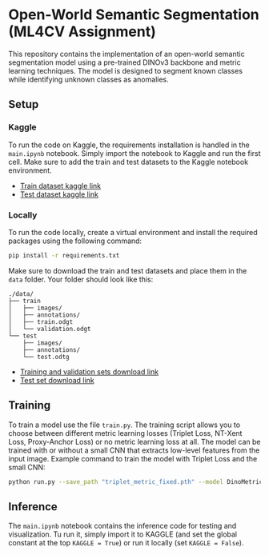 # Open-World Semantic Segmentation (ML4CV Assignment)

This repository contains the implementation of an open-world semantic segmentation model using a pre-trained DINOv3 backbone and metric learning techniques. The model is designed to segment known classes while identifying unknown classes as anomalies.

## Setup

### Kaggle

To run the code on Kaggle, the requirements installation is handled in the `main.ipynb` notebook. Simply import the notebook to Kaggle and run the first cell. Make sure to add the train and test datasets to the Kaggle notebook environment.

- [Train dataset kaggle link](https://www.kaggle.com/datasets/lucadome/streethazards-train)
- [Test dataset kaggle link](https://www.kaggle.com/datasets/ginobellococco/streethazards-test)

### Locally

To run the code locally, create a virtual environment and install the required packages using the following command:

```bash
pip install -r requirements.txt
```

Make sure to download the train and test datasets and place them in the `data` folder. Your folder should look like this:

```
./data/
├── train
│   ├── images/
│   ├── annotations/
│   ├── train.odgt
│   └── validation.odgt
└── test
    ├── images/
    ├── annotations/
    └── test.odtg

```

- [Training and validation sets download link](https://people.eecs.berkeley.edu/~hendrycks/streethazards_train.tar)
- [Test set download link](https://people.eecs.berkeley.edu/~hendrycks/streethazards_test.tar)

## Training

To train a model use the file `train.py`. The training script allows you to choose between different metric learning losses (Triplet Loss, NT-Xent Loss, Proxy-Anchor Loss) or no metric learning loss at all. The model can be trained with or without a small CNN that extracts low-level features from the input image.
Example command to train the model with Triplet Loss and the small CNN:

```bash
python run.py --save_path "triplet_metric_fixed.pth" --model DinoMetricLearning --embedding_size 256 --loss TripletMargin --loss_weighting fixed --lambda_metric 1 --lambda_ce 1 --pixel_per_class 50 --kaggle --wandb
```

## Inference

The `main.ipynb` notebook contains the inference code for testing and visualization. Tu run it, simply import it to KAGGLE (and set the global constant at the top `KAGGLE = True`) or run it locally (set `KAGGLE = False`).
